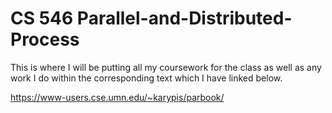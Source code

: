 # CS 546 Parallel-and-Distributed-Process

This is where I will be putting all my coursework for the class as well as any work I do within the corresponding text which I have linked below. 

https://www-users.cse.umn.edu/~karypis/parbook/
